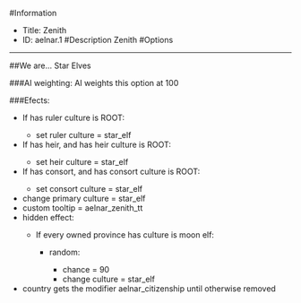 #Information
 - Title: Zenith
 - ID: aelnar.1
#Description
Zenith
#Options

___
##We are... Star Elves

###AI weighting:
AI weights this option at 100


###Efects:<ul><li>If has ruler culture is ROOT:</li><ul><li>set ruler culture = star_elf</li></ul><li>If has heir, and  has heir culture is ROOT:</li><ul><li>set heir culture = star_elf</li></ul><li>If has consort, and  has consort culture is ROOT:</li><ul><li>set consort culture = star_elf</li></ul><li>change primary culture = star_elf</li><li>custom tooltip = aelnar_zenith_tt</li><li>hidden effect:</li><ul><li>If every owned province has culture is moon elf:</li><ul><li>random:</li><ul><li>chance = 90</li><li>change culture = star_elf</li></ul></ul></ul><li>country gets the modifier aelnar_citizenship until otherwise removed</li></ul>

